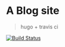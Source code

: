 # A Blog site

> hugo + travis ci

[![Build Status](https://travis-ci.org/youngshook/youngshook.github.io.svg?branch=source)](https://travis-ci.org/youngshook/youngshook.github.io)